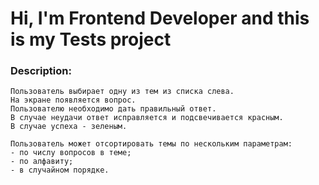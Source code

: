 ﻿# Hi, I'm Frontend Developer and this is my Tests project


### Description:
```
Пользователь выбирает одну из тем из списка слева.
На экране появляется вопрос.
Пользователю необходимо дать правильный ответ.
В случае неудачи ответ исправляется и подсвечивается красным.
В случае успеха - зеленым.

Пользователь может отсортировать темы по нескольким параметрам:
- по числу вопросов в теме;
- по алфавиту;
- в случайном порядке.
```
